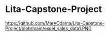 # Lita-Capstone-Project
https://github.com/MaryOdama/Lita-Capstone-Project/blob/main/excel_sales_data1.PNG
